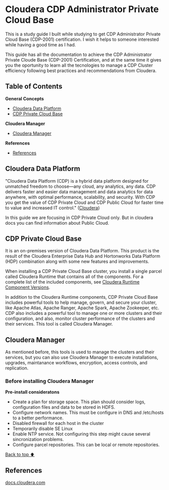 Cloudera CDP Administrator Private Cloud Base
============================

This is a study guide I built while studying to get CDP Administrator  Private Cloud Base (CDP-2001) certification.  I wish it helps to someone interested while having a good time as I had.

This guide has all the documentation to achieve the CDP Administrator Private Cloude Base (CDP-2001) Certification, and at the same time it gives you the oportunity to learn all the tecnologies  to manage a CDP Cluster efficiency following best practices and recommendations from Cloudera.


Table of Contents
--------------------

**General Concepts**
-	[Cloudera Data Platform](#Cloudera-Data-Platform) 
-	[CDP Private Cloud Base](#CDP-Private-Cloud-Base)

**Cloudera Manager** 
-	[Cloudera Manager](#Cloudera-Manager) 

**References**
-	[References](#References) 

Cloudera Data Platform
--------------------------

"Cloudera Data Platform (CDP) is a hybrid data platform designed for unmatched freedom to choose—any cloud, any analytics, any data.
CDP delivers faster and easier data management and data analytics for data anywhere, with optimal performance, scalability, and security.
With CDP you get the value of CDP Private Cloud and CDP Public Cloud for faster time to value and increased IT control." ([Cloudera](https://www.cloudera.com/products/cloudera-data-platform.html))

In this guide we are focusing in CDP Private Cloud only.  But in cloudera docs you can find information about Public Cloud.


CDP Private Cloud Base
--------------------------

It is an on-premises version of Cloudera Data Platform.  This product is the result of the Cloudera Enterprise Data Hub and Hortonworks Data Platform (HDP) combination along with some new features and improvements.  

When installing a CDP Private Cloud Base cluster, you install a single parcel called Cloudera Runtime that contains all of the components. For a complete list of the included components, see [Cloudera Runtime Component Versions](https://docs.cloudera.com/cdp-private-cloud-base/7.1.8/runtime-release-notes/topics/rt-pvc-runtime-component-versions.html).

In addition to the Cloudera Runtime components, CDP Private Cloud Base includes powerful tools to help manage, govern, and secure your cluster, like Apache Atlas, Apache Ranger, Apache Spark, Apache Zookeeper, etc.  CDP also includes a powerful tool to manage one or more clusters and their configuration, and also, monitor cluster performance of the clusters and their services. This tool is called Cloudera Manager.

Cloudera Manager
--------------------

As mentioned before, this tools is used to manage the clusters and their services, but you can also use Cloudera Manager to execute installations, upgrades, maintanance workflows, encryption, access controls, and replication.

### Before installing Cloudera Manager

**Pre-install consideratons**

-	Create a plan for storage space.  This plan should consider logs, configuration files and data to be stored in HDFS.
-	Configure network names.  This must be configure in DNS and /etc/hosts to a better performance.
-	Disabled firewall for each host in the cluster
-	Temporarily disable SE Linux
-	Enable NTP service.  Not configuring this step might cause several sincronization problems.
-	Configure parcel repositories.  This can be local or remote repositories.

[Back to top :arrow_up:](#table-of-contents)

References
-------------
[docs.cloudera.com](https://docs.cloudera.com) 


